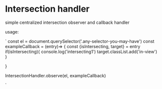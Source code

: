 # Intersection handler

simple centralized intersection observer and callback handler


usage:

`
const el = document.querySelector('.any-selector-you-may-have')
const exampleCallback = (entry)=> {
  const {isIntersecting, target} = entry
  if(isIntersecting){
    console.log('intersecting1')
    target.classList.add('in-view')
  }
  
}

IntersectionHandler.observe(el, exampleCallback)

`

